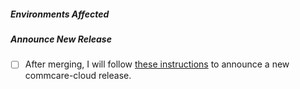 <!--- Provide a link to the ticket or document which prompted this change -->

##### Environments Affected
<!--- list which environments are affected by this change or None if this doesn't change any environment files -->

##### Announce New Release
<!-- 
Review https://github.com/dimagi/commcare-cloud/tree/master/changelog#determining-whether-a-change-is-announce-worthy
to determine if a changelog entry is necessary if not already created.
-->
<!-- Delete this section if the PR does not contain any new changelog entries -->
- [ ] After merging, I will follow [these instructions](https://confluence.dimagi.com/display/saas/Announcing+changes+affecting+third+parties#Announcingchangesaffectingthirdparties-announcing)
to announce a new commcare-cloud release. 
